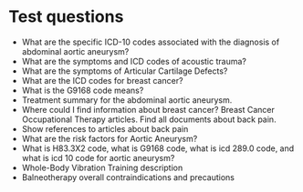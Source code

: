 # Test questions

- What are the specific ICD-10 codes associated with the diagnosis of abdominal aortic aneurysm?
- What are the symptoms and ICD codes of acoustic trauma?
- What are the symptoms of Articular Cartilage Defects?
- What are the ICD codes for breast cancer?
- What is the G9168 code means?
- Treatment summary for the abdominal aortic aneurysm.
- Where could I find information about breast cancer? Breast Cancer Occupational Therapy articles. Find all documents about back pain.
- Show references to articles about back pain
- What are the risk factors for Aortic Aneurysm?
- What is H83.3X2 code, what is G9168 code, what is icd 289.0 code, and what is icd 10 code for aortic aneurysm?
- Whole-Body Vibration Training description
- Balneotherapy overall contraindications and precautions